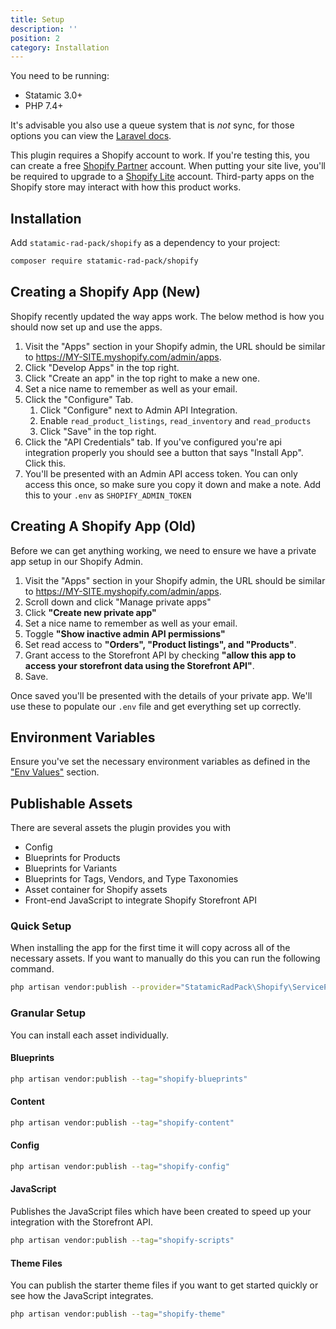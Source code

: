 ```yaml
---
title: Setup
description: ''
position: 2
category: Installation
---
```


You need to be running:

- Statamic 3.0+
- PHP 7.4+

It's advisable you also use a queue system that is _not_ sync, for those options you can view the [Laravel docs](https://laravel.com/docs/8.x/queues#driver-prerequisites).

This plugin requires a Shopify account to work. If you're testing this, you can create a free [Shopify Partner](https://www.shopify.co.uk/partners) account. When putting your site live, you'll be required to upgrade to a [Shopify Lite](https://www.shopify.co.uk/lite) account. Third-party apps on the Shopify store may interact with how this product works.

## Installation

Add `statamic-rad-pack/shopify` as a dependency to your project:

```bash
composer require statamic-rad-pack/shopify
```

## Creating a Shopify App (New)

Shopify recently updated the way apps work. The below method is how you should now set up and use the apps.

1. Visit the "Apps" section in your Shopify admin, the URL should be similar to https://MY-SITE.myshopify.com/admin/apps.
2. Click "Develop Apps" in the top right.
3. Click "Create an app" in the top right to make a new one.
4. Set a nice name to remember as well as your email.
5. Click the "Configure" Tab.
    1. Click "Configure" next to Admin API Integration.
    2. Enable `read_product_listings`, `read_inventory` and `read_products`
    3. Click "Save" in the top right.
6. Click the "API Credentials" tab. If you've configured you're api integration properly you should see a button that says "Install App". Click this.
7. You'll be presented with an Admin API access token. You can only access this once, so make sure you copy it down and make a note. Add this to your `.env` as `SHOPIFY_ADMIN_TOKEN`

## Creating A Shopify App (Old)

Before we can get anything working, we need to ensure we have a private app setup in our Shopify Admin.

1. Visit the "Apps" section in your Shopify admin, the URL should be similar to https://MY-SITE.myshopify.com/admin/apps.
2. Scroll down and click "Manage private apps"
3. Click **"Create new private app"**
4. Set a nice name to remember as well as your email.
5. Toggle **"Show inactive admin API permissions"**
6. Set read access to **"Orders", "Product listings", and "Products"**.
7. Grant access to the Storefront API by checking **"allow this app to access your storefront data using the Storefront API"**.
8. Save.

Once saved you'll be presented with the details of your private app. We'll use these to populate our `.env` file and get everything set up correctly.

## Environment Variables

Ensure you've set the necessary environment variables as defined in the ["Env Values"](/env) section.

## Publishable Assets

There are several assets the plugin provides you with

- Config
- Blueprints for Products
- Blueprints for Variants
- Blueprints for Tags, Vendors, and Type Taxonomies
- Asset container for Shopify assets
- Front-end JavaScript to integrate Shopify Storefront API

### Quick Setup

When installing the app for the first time it will copy across all of the necessary assets. If you want to manually do this you can run the following command.

```bash
php artisan vendor:publish --provider="StatamicRadPack\Shopify\ServiceProvider"
```

### Granular Setup

You can install each asset individually.

#### Blueprints

```bash
php artisan vendor:publish --tag="shopify-blueprints"
```

#### Content

```bash
php artisan vendor:publish --tag="shopify-content"
```

#### Config

```bash
php artisan vendor:publish --tag="shopify-config"
```

#### JavaScript

Publishes the JavaScript files which have been created to speed up your integration with the Storefront API.

```bash
php artisan vendor:publish --tag="shopify-scripts"
```

#### Theme Files

You can publish the starter theme files if you want to get started quickly or see how the JavaScript integrates.

```bash
php artisan vendor:publish --tag="shopify-theme"
```
